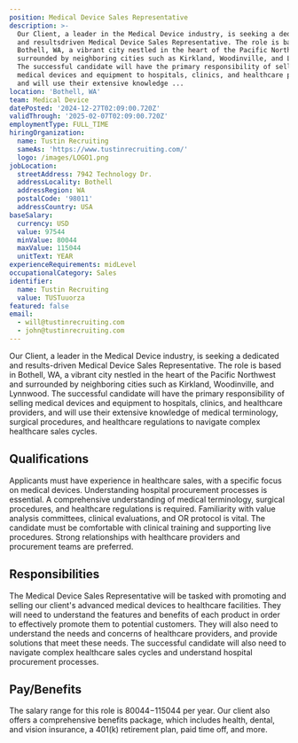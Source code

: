 ```yaml
---
position: Medical Device Sales Representative
description: >-
  Our Client, a leader in the Medical Device industry, is seeking a dedicated
  and resultsdriven Medical Device Sales Representative. The role is based in
  Bothell, WA, a vibrant city nestled in the heart of the Pacific Northwest and
  surrounded by neighboring cities such as Kirkland, Woodinville, and Lynnwood.
  The successful candidate will have the primary responsibility of selling
  medical devices and equipment to hospitals, clinics, and healthcare providers,
  and will use their extensive knowledge ...
location: 'Bothell, WA'
team: Medical Device
datePosted: '2024-12-27T02:09:00.720Z'
validThrough: '2025-02-07T02:09:00.720Z'
employmentType: FULL_TIME
hiringOrganization:
  name: Tustin Recruiting
  sameAs: 'https://www.tustinrecruiting.com/'
  logo: /images/LOGO1.png
jobLocation:
  streetAddress: 7942 Technology Dr.
  addressLocality: Bothell
  addressRegion: WA
  postalCode: '98011'
  addressCountry: USA
baseSalary:
  currency: USD
  value: 97544
  minValue: 80044
  maxValue: 115044
  unitText: YEAR
experienceRequirements: midLevel
occupationalCategory: Sales
identifier:
  name: Tustin Recruiting
  value: TUSTuuorza
featured: false
email:
  - will@tustinrecruiting.com
  - john@tustinrecruiting.com
---
```




Our Client, a leader in the Medical Device industry, is seeking a dedicated and results-driven Medical Device Sales Representative. The role is based in Bothell, WA, a vibrant city nestled in the heart of the Pacific Northwest and surrounded by neighboring cities such as Kirkland, Woodinville, and Lynnwood. The successful candidate will have the primary responsibility of selling medical devices and equipment to hospitals, clinics, and healthcare providers, and will use their extensive knowledge of medical terminology, surgical procedures, and healthcare regulations to navigate complex healthcare sales cycles.

## Qualifications

Applicants must have experience in healthcare sales, with a specific focus on medical devices. Understanding hospital procurement processes is essential. A comprehensive understanding of medical terminology, surgical procedures, and healthcare regulations is required. Familiarity with value analysis committees, clinical evaluations, and OR protocol is vital. The candidate must be comfortable with clinical training and supporting live procedures. Strong relationships with healthcare providers and procurement teams are preferred.

## Responsibilities

The Medical Device Sales Representative will be tasked with promoting and selling our client's advanced medical devices to healthcare facilities. They will need to understand the features and benefits of each product in order to effectively promote them to potential customers. They will also need to understand the needs and concerns of healthcare providers, and provide solutions that meet these needs. The successful candidate will also need to navigate complex healthcare sales cycles and understand hospital procurement processes.

## Pay/Benefits

The salary range for this role is $80044-$115044 per year. Our client also offers a comprehensive benefits package, which includes health, dental, and vision insurance, a 401(k) retirement plan, paid time off, and more.
